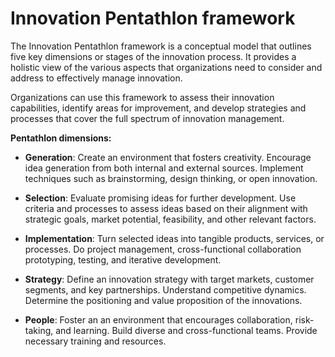 # Innovation Pentathlon framework

The Innovation Pentathlon framework is a conceptual model that outlines five key dimensions or stages of the innovation process. It provides a holistic view of the various aspects that organizations need to consider and address to effectively manage innovation.

Organizations can use this framework to assess their innovation capabilities, identify areas for improvement, and develop strategies and processes that cover the full spectrum of innovation management.

**Pentathlon dimensions:**

* **Generation**: Create an environment that fosters creativity. Encourage idea generation from both internal and external sources. Implement techniques such as brainstorming, design thinking, or open innovation.

* **Selection**: Evaluate promising ideas for further development. Use criteria and processes to assess ideas based on their alignment with strategic goals, market potential, feasibility, and other relevant factors.

* **Implementation**: Turn selected ideas into tangible products, services, or processes. Do project management, cross-functional collaboration prototyping, testing, and iterative development.

* **Strategy**: Define an innovation strategy with target markets, customer segments, and key partnerships. Understand competitive dynamics. Determine the positioning and value proposition of the innovations.

* **People**: Foster an an environment that encourages collaboration, risk-taking, and learning. Build diverse and cross-functional teams. Provide necessary training and resources.
